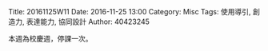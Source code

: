 Title: 20161125W11
Date: 2016-11-25 13:00
Category: Misc
Tags: 使用導引, 創造力, 表達能力, 協同設計
Author: 40423245

本週為校慶週，停課一次。

